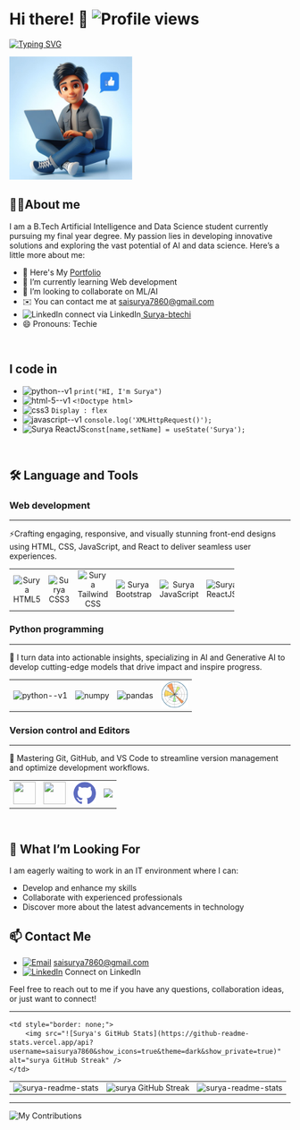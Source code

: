 # Hi there! 👋 ![Profile views](https://komarev.com/ghpvc/?username=saisurya7860&color=1f6feb&style=flat-square)


[![Typing SVG](https://readme-typing-svg.herokuapp.com?color=%2336BCF7&lines=This+is+Surya)](https://git.io/typing-svg) 



 
<img  width="220" src="assests/Designer (2).png" >




## 👩‍💻About me 

I am a B.Tech Artificial Intelligence and Data Science student currently pursuing my final year degree. My passion lies in developing innovative solutions and exploring the vast potential of AI and data science. Here’s a little more about me:

- 🔭 Here's My [Portfolio](https://saisurya7860.github.io/Surya-s-Portfolio/)
- 🌱 I’m currently learning Web development
- 👯 I’m looking to collaborate on ML/AI    
- ✉️ You can contact me at saisurya7860@gmail.com
- <img src="https://upload.wikimedia.org/wikipedia/commons/c/ca/LinkedIn_logo_initials.png" alt="LinkedIn" style="width:16px; height:16px;">  connect via LinkedIn[ Surya-btechi](https://www.linkedin.com/in/surya-btechi/)
- 😄 Pronouns: Techie

<br>

## I code in 

- <img width="30" height="30" src="https://img.icons8.com/color/48/python--v1.png" alt="python--v1"/> `print("HI, I'm Surya")` 
- <img width="30" height="30" src="https://img.icons8.com/color/48/html-5--v1.png" alt="html-5--v1"/> `<!Doctype html>`
- <img width="30" height="30" src="https://img.icons8.com/fluency/48/css3.png" alt="css3"/> `Display : flex `
- <img width="30" height="30" src="https://img.icons8.com/color/48/javascript--v1.png" alt="javascript--v1"/> `console.log('XMLHttpRequest()');`
- <img src="https://img.icons8.com/?size=100&id=asWSSTBrDlTW&format=png&color=000000" title="ReactJS" alt="Surya ReactJS" height="40" width="40"/>`const[name,setName] = useState('Surya');`

<br>

## 🛠 Language and Tools

### Web development
---
⚡Crafting engaging, responsive, and visually stunning front-end designs using HTML, CSS, JavaScript, and React to deliver seamless user experiences.
<table style="width: 80%; table-layout: fixed;">
    <tr align="center"> 
       <td><img width="40" height="40" src="https://img.icons8.com/color/48/html-5--v1.png" title="HTML5" alt="Surya HTML5"/></td>
        <td><img width="40" height="40" src="https://img.icons8.com/fluency/48/css3.png" title="CSS3" alt="Surya CSS3"/></td>
        <td><img src="https://img.icons8.com/?size=100&id=CIAZz2CYc6Kc&format=png&color=000000" title="Tailwind CSS" alt="Surya Tailwind CSS" height="40" width="40"/></td>
        <td><img height="40" width="40" src="https://img.icons8.com/color/48/000000/bootstrap.png" title="Bootstrap" alt="Surya Bootstrap"/></td>
        <td><img width="40" height="40" src="https://img.icons8.com/color/48/javascript--v1.png" title="JavaScript" alt="Surya JavaScript"/></td>
        <td><img src="https://img.icons8.com/?size=100&id=asWSSTBrDlTW&format=png&color=000000" title="ReactJS" alt="Surya ReactJS" height="40" width="40"/></td>
    </tr>
</table>




### Python programming
---
🧠 I turn data into actionable insights, specializing in AI and Generative AI to develop cutting-edge models that drive impact and inspire progress.


<table style="width: 80%; table-layout: fixed;">
    <tr align="center"> 
        <td><img width="40" height="40" src="https://img.icons8.com/color/48/python--v1.png" alt="python--v1"/> </td>
        <td><img width="40" height="40" src="https://img.icons8.com/color/48/numpy.png" alt="numpy"/></td>
        <td>
        <img width="48" height="48" src="https://img.icons8.com/color/48/pandas.png" alt="pandas"/></td>
        <td><img width="48" height="48" src="assests/Matplotlib.png" alt="pandas"/></td>
    </tr>
</table>



###  Version control and Editors
---
🔧 Mastering Git, GitHub, and VS Code to streamline version management and optimize development workflows.

<table style="width: 80%; table-layout: fixed;">
    <tr align="center"> 
        <td><img height="40" width="40" src="https://img.icons8.com/color/48/000000/visual-studio-code-2019.png"/>  </td>
        <td><img height="40" width="40" src="https://img.icons8.com/color/50/000000/git.png"/></td>
        <td><img width="40" height="40" src="assests/github.png" alt="github"/></td>
        <td><img height="40" src="https://img.shields.io/badge/Netlify-00C7B7?style=for-the-badge&logo=netlify&logoColor=white"/></td>
    </tr>
</table>



<br>

## 🌟 What I’m Looking For

I am eagerly waiting to work in an IT environment where I can:
- Develop and enhance my skills
- Collaborate with experienced professionals
- Discover more about the latest advancements in technology

## 📫 Contact Me

- <a href="mailto:saisurya7860@gmail.com"><img src="https://img.icons8.com/ios-filled/25/1f6feb/email-open.png" alt="Email"></a> saisurya7860@gmail.com  
- <a href="https://www.linkedin.com/in/surya-btechi/"><img src="https://img.icons8.com/color/30/linkedin.png" alt="LinkedIn"></a> Connect on LinkedIn


Feel free to reach out to me if you have any questions, collaboration ideas, or just want to connect!

---


<table>
  <tr>
    <td style="border: none;">
       <img src="https://github-readme-stats.vercel.app/api?username=saisurya7860&show_icons=true&theme=github_dark" alt="surya-readme-stats" />
    </td>
    <td style="border: none;">
        <img src="https://github-readme-streak-stats.herokuapp.com?user=saisurya7860&theme=github-dark-blue" alt="surya GitHub Streak" />
    </td>
    <td style = "border:none;">
        <img src="![Surya's GitHub Stats](https://github-readme-stats.vercel.app/api?username=saisurya7860&show_icons=true&theme=dark&show_private=true&include_all_commits=true)" alt="surya-readme-stats" />
    </td>

    <td style="border: none;">
        <img src="![Surya's GitHub Stats](https://github-readme-stats.vercel.app/api?username=saisurya7860&show_icons=true&theme=dark&show_private=true)" alt="surya GitHub Streak" />
    </td>
  </tr>
</table >

---

![My Contributions](https://github-readme-activity-graph.vercel.app/graph?username=saisurya7860&bg_color=0d1117&color=58a6ff&line=1f6feb&point=ffffff&area=true&hide_border=false)











